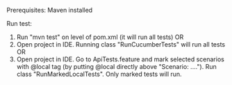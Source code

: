 Prerequisites:
Maven installed

Run test:
1. Run "mvn test" on level of pom.xml (it will run all tests)
OR
2. Open project in IDE. Running class "RunCucumberTests" will run all tests
OR
3. Open project in IDE. Go to ApiTests.feature and mark selected scenarios with @local tag (by putting @local directly above "Scenario: ...."). Run class "RunMarkedLocalTests". Only marked tests will run.
